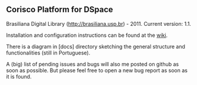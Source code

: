 ## Corisco Platform for DSpace
Brasiliana Digital Library (http://brasiliana.usp.br) - 2011.
Current version: 1.1.

Installation and configuration instructions can be found at the [wiki](https://github.com/brasiliana/Corisco/wiki).

There is a diagram in [docs] directory sketching the general structure and functionalities (still in Portuguese).

A (big) list of pending issues and bugs will also me posted on github as soon as possible. But please feel free to open a new bug report as soon as it is found.

